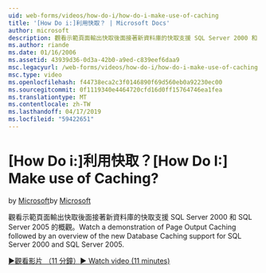 ```yaml
---
uid: web-forms/videos/how-do-i/how-do-i-make-use-of-caching
title: '[How Do i:]利用快取？ | Microsoft Docs'
author: microsoft
description: 觀看示範頁面輸出快取後面接著新資料庫的快取支援 SQL Server 2000 和 SQL Server 2005 的概觀。
ms.author: riande
ms.date: 01/16/2006
ms.assetid: 43939d36-0d3a-42b0-a9ed-c839eef6daa9
msc.legacyurl: /web-forms/videos/how-do-i/how-do-i-make-use-of-caching
msc.type: video
ms.openlocfilehash: f44738eca2c3f0146890f69d560eb0a92230ec00
ms.sourcegitcommit: 0f1119340e4464720cfd16d0ff15764746ea1fea
ms.translationtype: MT
ms.contentlocale: zh-TW
ms.lasthandoff: 04/17/2019
ms.locfileid: "59422651"
---
```

# <a name="how-do-i-make-use-of-caching"></a><span data-ttu-id="f5c99-104">[How Do i:]利用快取？</span><span class="sxs-lookup"><span data-stu-id="f5c99-104">[How Do I:] Make use of Caching?</span></span>

<span data-ttu-id="f5c99-105">by [Microsoft](https://github.com/microsoft)</span><span class="sxs-lookup"><span data-stu-id="f5c99-105">by [Microsoft](https://github.com/microsoft)</span></span>

<span data-ttu-id="f5c99-106">觀看示範頁面輸出快取後面接著新資料庫的快取支援 SQL Server 2000 和 SQL Server 2005 的概觀。</span><span class="sxs-lookup"><span data-stu-id="f5c99-106">Watch a demonstration of Page Output Caching followed by an overview of the new Database Caching support for SQL Server 2000 and SQL Server 2005.</span></span>

[<span data-ttu-id="f5c99-107">&#9654;觀看影片 （11 分鐘）</span><span class="sxs-lookup"><span data-stu-id="f5c99-107">&#9654; Watch video (11 minutes)</span></span>](https://channel9.msdn.com/Blogs/ASP-NET-Site-Videos/how-do-i-make-use-of-caching)
